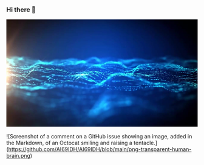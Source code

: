 ### Hi there 👋

<picture>
  <source media="(prefers-color-scheme: dark)" srcset="https://github.com/AI69IDH/AI69IDH/blob/main/O1CN019f71iD1xS1ksFH5Ao_!!6000000006441-0-tbvideo.jpg">
  <source media="(prefers-color-scheme: light)" srcset="https://github.com/AI69IDH/AI69IDH/blob/main/O1CN019f71iD1xS1ksFH5Ao_!!6000000006441-0-tbvideo.jpg">
  <img alt="Shows an illustrated sun in light mode and a moon with stars in dark mode."src="https://github.com/AI69IDH/AI69IDH/blob/main/O1CN019f71iD1xS1ksFH5Ao_!!6000000006441-0-tbvideo.jpg">
</picture>

![Screenshot of a comment on a GitHub issue showing an image, added in the Markdown, of an Octocat smiling and raising a tentacle.] (https://github.com/AI69IDH/AI69IDH/blob/main/png-transparent-human-brain.png)



<!--
**AI69IDH/AI69IDH** is a ✨ _special_ ✨ repository because its `README.md` (this file) appears on your GitHub profile.

Hi there!
My name is Aleksandr!

![Brain](https://github.com/AI69IDH/AI69IDH/blob/main/png-transparent-human-brain.png)

<picture>
  <source media="(prefers-color-scheme: dark)" srcset="https://github.com/AI69IDH/AI69IDH/blob/main/png-transparent-human-brain.png">
  <source media="(prefers-color-scheme: light)" srcset="https://github.com/AI69IDH/AI69IDH/blob/main/png-transparent-human-brain.png">
  <img alt="Shows an illustrated sun in light mode and a moon with stars in dark mode." src="https://github.com/AI69IDH/AI69IDH/blob/main/png-transparent-human-brain.png">
</picture>

Here are some ideas to get you started:

- 🔭 I’m currently working on ...
- 🌱 I’m currently learning ...
- 👯 I’m looking to collaborate on ...
- 🤔 I’m looking for help with ...
- 💬 Ask me about ...
- 📫 How to reach me: ...
- 😄 Pronouns: ...
- ⚡ Fun fact: ...
-->
